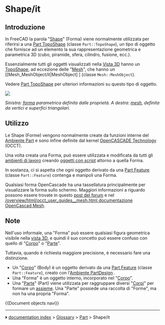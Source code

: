 # Shape/it
## Introduzione

In FreeCAD la parola \"[Shape](Shape/it.md)\" (Forma) viene normalmente utilizzata per riferirsi a una [Part TopoShape](Part_TopoShape/it.md) (classe `Part::TopoShape`), un tipo di oggetto che fornisce ad un elemento la sua rappresentazione geometrica e parametrica 3D (cubo, piramide, sfera, cilindro, fusione, ecc.).

Essenzialmente tutti gli oggetti visualizzati nella [Vista 3D](3D_view/it.md) hanno un [TopoShape](Part_TopoShape/it.md), ad eccezione delle \"[Mesh](Mesh/it.md)\", che hanno un \[\[Mesh_MeshObject/it\|MeshObject\] \] (classe `Mesh::MeshObject`).

Vedere [Part TopoShape](Part_TopoShape/it.md) per ulteriori informazioni su questo tipo di oggetto.

![](images/Shape_and_mesh.svg )



*Sinistra: [forma](Shape/it.md) parametrica definita dalle proprietà. A destra: [mesh](Mesh/it.md), definita da vertici e superfici triangolari.*



## Utilizzo

Le Shape (Forme) vengono normalmente create da funzioni interne del [Ambiente Part](Part_Workbench/it.md) e sono infine definite dal kernel [OpenCASCADE Technology](OpenCASCADE/it.md) (OCCT).

Una volta creata una Forma, può essere utilizzata e modificata da tutti gli [ambienti di lavoro](Workbenches/it.md) creando [oggetti con script](scripted_objects/it.md) attorno a quella Forma.

In sostanza, ci si aspetta che ogni oggetto derivato da una [Part Feature](Part_Feature/it.md) (classe `Part::Feature`) contenga e manipoli una Forma.

Qualsiasi forma OpenCascade ha una tassellatura principalmente per visualizzare la forma sullo schermo. Maggiori informazioni a riguardo possono essere trovate in questo [post del forum](https://forum.freecad.org/viewtopic.php?t=77521&start=10#p674947) e nel [/overview/html/occt_user_guides\_\_mesh.html documentazione OpenCascad Mesh](https://dev.opencascade.org/doc).



## Note

Nell\'uso informale, una \"Forma\" può essere qualsiasi figura geometrica visibile nella [vista 3D](3D_view/it.md), e quindi il suo concetto può essere confuso con quello di \"[Corpo](Body/it.md)\" o \"[Parte](Part/it.md)\".

Tuttavia, quando è richiesta maggiore precisione, è necessario fare una distinzione.

-   Un \"[Corpo](Body/it.md)\" (Body) è un oggetto derivato da una [Part Feature](Part_Feature/it.md) (classe `Part::Feature`), creato con l\'[Ambiente PartDesign](PartDesign_Workbench/it.md) .
-   Una \"Forma\" è un oggetto interno, incorporato nel \"[Corpo](Body/it.md)\".
-   Una \"[Parte](Part/it.md)\" (Part) viene utilizzata per raggruppare diversi \"[Corpi](Body/it.md)\" per formare un [assieme](assembly/it.md). Una \"Parte\" possiede una raccolta di \"Forme\", ma non ha una propria \"Forma\".


 {{Document objects navi}}



---
⏵ [documentation index](../README.md) > [Glossary](Category_Glossary.md) > [Part](Category_Part.md) > Shape/it
